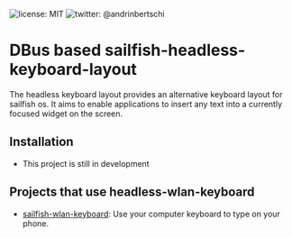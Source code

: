 ![license: MIT]( https://img.shields.io/badge/license-MIT-green.svg?style=flat-square)
![twitter: @andrinbertschi](https://img.shields.io/badge/twitter-andrinbertschi-yellow.svg?style=flat-square) 

# DBus based sailfish-headless-keyboard-layout

The headless keyboard layout provides an alternative keyboard layout for
sailfish os. It aims to enable applications to insert any text into a
currently focused widget on the screen.

## Installation
- This project is still in development


## Projects that use headless-wlan-keyboard
- [sailfish-wlan-keyboard](https://github.com/abertschi/sailfish-wlan-keyboard):
 Use your computer keyboard to type on your phone.
